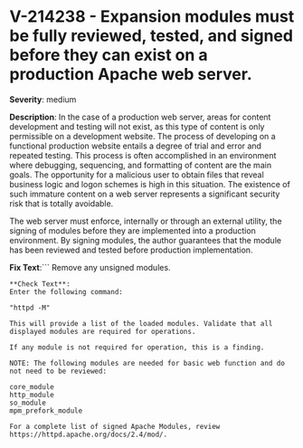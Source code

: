 # V-214238 - Expansion modules must be fully reviewed, tested, and signed before they can exist on a production Apache web server.

**Severity**: medium

**Description**:
In the case of a production web server, areas for content development and testing will not exist, as this type of content is only permissible on a development website. The process of developing on a functional production website entails a degree of trial and error and repeated testing. This process is often accomplished in an environment where debugging, sequencing, and formatting of content are the main goals. The opportunity for a malicious user to obtain files that reveal business logic and logon schemes is high in this situation. The existence of such immature content on a web server represents a significant security risk that is totally avoidable.

The web server must enforce, internally or through an external utility, the signing of modules before they are implemented into a production environment. By signing modules, the author guarantees that the module has been reviewed and tested before production implementation.

**Fix Text**:```
Remove any unsigned modules.
```
**Check Text**:
Enter the following command:

"httpd -M"

This will provide a list of the loaded modules. Validate that all displayed modules are required for operations.

If any module is not required for operation, this is a finding.

NOTE: The following modules are needed for basic web function and do not need to be reviewed:

core_module
http_module
so_module
mpm_prefork_module

For a complete list of signed Apache Modules, review https://httpd.apache.org/docs/2.4/mod/.

